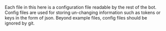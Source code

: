 Each file in this here is a configuration file readable by the rest of the bot. 
Config files are used for storing un-changing information such as tokens or keys in the form of json.
Beyond example files, config files should be ignored by git.
